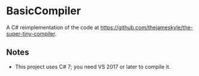 # BasicCompiler

A C# reimplementation of the code at https://github.com/thejameskyle/the-super-tiny-compiler.

## Notes

- This project uses C# 7; you need VS 2017 or later to compile it.
